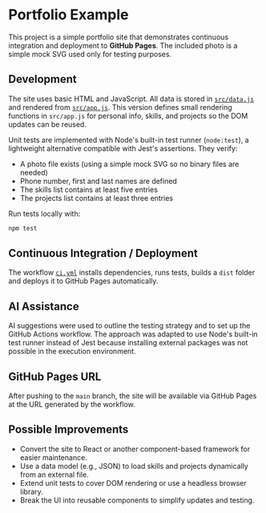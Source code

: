 # Portfolio Example

This project is a simple portfolio site that demonstrates continuous integration and deployment to **GitHub Pages**.
The included photo is a simple mock SVG used only for testing purposes.

## Development

The site uses basic HTML and JavaScript. All data is stored in [`src/data.js`](src/data.js) and rendered from [`src/app.js`](src/app.js).
This version defines small rendering functions in `src/app.js` for personal info, skills, and projects so the DOM updates can be reused.

Unit tests are implemented with Node's built-in test runner (`node:test`), a lightweight alternative compatible with Jest's assertions. They verify:

- A photo file exists (using a simple mock SVG so no binary files are needed)
- Phone number, first and last names are defined
- The skills list contains at least five entries
- The projects list contains at least three entries

Run tests locally with:

```bash
npm test
```

## Continuous Integration / Deployment

The workflow [`ci.yml`](.github/workflows/ci.yml) installs dependencies, runs tests, builds a `dist` folder and deploys it to GitHub Pages automatically.

## AI Assistance

AI suggestions were used to outline the testing strategy and to set up the GitHub Actions workflow. The approach was adapted to use Node's built-in test runner instead of Jest because installing external packages was not possible in the execution environment.

## GitHub Pages URL

After pushing to the `main` branch, the site will be available via GitHub Pages at the URL generated by the workflow.


## Possible Improvements

- Convert the site to React or another component-based framework for easier maintenance.
- Use a data model (e.g., JSON) to load skills and projects dynamically from an external file.
- Extend unit tests to cover DOM rendering or use a headless browser library.
- Break the UI into reusable components to simplify updates and testing.
